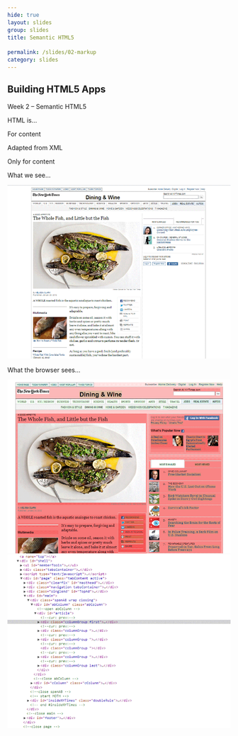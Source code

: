 ```yaml
---
hide: true
layout: slides
group: slides
title: Semantic HTML5

permalink: /slides/02-markup
category: slides
---
```


<article class="dark">
  <h1>Building HTML5 Apps</h1>
  <p>Week 2 &ndash; Semantic HTML5</p>
</article>

<article>
  <section>
    <p class="em-txt c">HTML is...</p>
    <aside class="center-txt build">
      <p>For content</p>
      <p>Adapted from XML</p>
      <p>Only for content</p>
    </aside>
  </section>
</article>

<article>
  <section class="build">
    <p class="em-txt c">What we see...</p>
  </section>
</article>

<article class="fill">
  <img src="/img/02-nyt-orig.png" alt="New York Times website">
</article>

<article>
  <section class="build">
    <p class="em-txt c">What the browser sees...</p>
  </section>
</article>

<article class="fill">
  <img src="/img/02-nyt-elems.png" alt="New York Times website with some elements highlighted">
</article>

<article class="fill">
  <img src="/img/02-nyt-divitis.png" alt="New York Times source with a bunch of divs">
</article>
